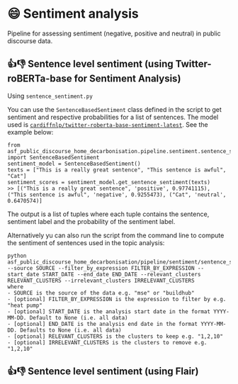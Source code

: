 # 😄 Sentiment analysis

Pipeline for assessing sentiment (negative, positive and neutral) in public discourse data.

## 👍👎 Sentence level sentiment (using Twitter-roBERTa-base for Sentiment Analysis)

Using `sentence_sentiment.py`

You can use the `SentenceBasedSentiment` class defined in the script to get sentiment and respective probabilities for a list of sentences. The model used is [`cardiffnlp/twitter-roberta-base-sentiment-latest`](https://huggingface.co/cardiffnlp/twitter-roberta-base-sentiment-latest). See the example below:

```
from asf_public_discourse_home_decarbonisation.pipeline.sentiment.sentence_sentiment import SentenceBasedSentiment
sentiment_model = SentenceBasedSentiment()
texts = ["This is a really great sentence", "This sentence is awful", "Cat"]
sentiment_scores = sentiment_model.get_sentence_sentiment(texts)
>> [("This is a really great sentence", 'positive', 0.97741115), ("This sentence is awful", 'negative', 0.9255473), ("Cat", 'neutral', 0.6470574)]
```

The output is a list of tuples where each tuple contains the sentence, sentiment label and the probability of the sentiment label.

Alternatively yu can also run the script from the command line to compute the sentiment of sentences used in the topic analysis:

```
python asf_public_discourse_home_decarbonisation/pipeline/sentiment/sentence_sentiment.py --source SOURCE --filter_by_expression FILTER_BY_EXPRESSION --start_date START_DATE --end_date END_DATE --relevant_clusters RELEVANT_CLUSTERS --irrelevant_clusters IRRELEVANT_CLUSTERS
where
- SOURCE is the source of the data e.g. "mse" or "buildhub"
- [optional] FILTER_BY_EXPRESSION is the expression to filter by e.g. "heat pump"
- [optional] START_DATE is the analysis start date in the format YYYY-MM-DD. Default to None (i.e. all data)
- [optional] END_DATE is the analysis end date in the format YYYY-MM-DD. Defaults to None (i.e. all data)
- [optional] RELEVANT_CLUSTERS is the clusters to keep e.g. "1,2,10"
- [optional] IRRELEVANT_CLUSTERS is the clusters to remove e.g. "1,2,10"
```

## 👍👎 Sentence level sentiment (using Flair)
